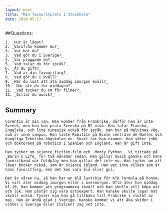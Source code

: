 ```yaml
---
layout: post
title: "Min favouritplats i Stockholm"
date: 2020-05-17
---
```

##Questions:

	1. _Hur är läget?_  
	2. _Varifrån kommer du?_  
	3. _Var bor du?_  
	3. _Vad gör du i Sverige?_  
	4. _Var pluggade du?_  
	5. _Vad talar du för språk?_  
	6. _Är du gift?_  
	7. _Vad är din favourifärg?_  
	8. _Vad gör du i kväll?_  
	9. _Har du lust att äta middag imorgon kväll?_  
	10. _När äte du för middagen?_  
	11. _Vad tycker du om för filmer?_  
	12. _Gillar du musik?_  



## Summary
	
	Corentin är min van. Han kommer från Frankrike, därför han är inte Svensk, men han kan prata Svenska på B2 nivå. Han talar Franska, Engelska, och lite Kinesisk också för språk. Han bor på Malvinas väg, som är inne campus. Han läste Robitics på École centrale de Nantes och Kungliga Tekniska högskolan nu. Snart tar han examen. Han söker jobb och doktorand på robotics i Spanien och England. Han är gift inte. 

	Han tycker om science fiction-film och _Monty Python_. Vi tittade på _Barin´s Life_ för två månader sedan. Han gillar musik ganska och hans favoritband var Coldplay men han gillar det inte nu. Han tycker om att läser böcker också, som är science ibland. Han vet inte vilken som är hans favoritfärg, men det kan vara blå eller gul.

	Det är våren nu, så han har en blå luvtröja för KTH Formula på honom. Vi vill äter middag imorgon eller i övermorgon. Ofta äter han middag kl.19. Han kommer att programmera ikväll och han skulle vill köpa ost och lök. Han påstår sig vara ostsexpert. Han kanske skulle lagar mat ikväll också. Tyvärr kan han gå tillbaka till Frakrike i slutet av maj. Han är ändå glad i Sverige. Kanske kommer vi att åka skidor i vinter i Sverige eller Italien? Jag vet inte.
